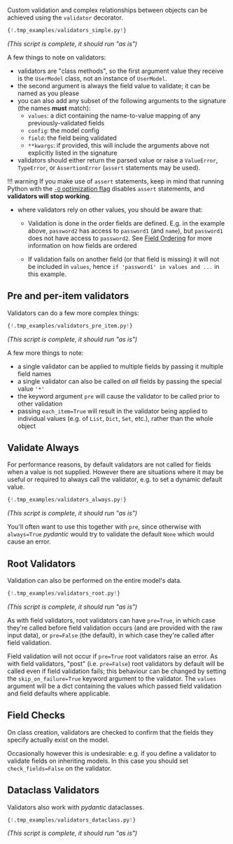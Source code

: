 Custom validation and complex relationships between objects can be achieved using the `validator` decorator.

```py
{!.tmp_examples/validators_simple.py!}
```
_(This script is complete, it should run "as is")_

A few things to note on validators:

* validators are "class methods", so the first argument value they receive is the `UserModel` class, not an instance
  of `UserModel`.
* the second argument is always the field value to validate; it can be named as you please
* you can also add any subset of the following arguments to the signature (the names **must** match):
    * `values`: a dict containing the name-to-value mapping of any previously-validated fields 
    * `config`: the model config
    * `field`: the field being validated
    * `**kwargs`: if provided, this will include the arguments above not explicitly listed in the signature  
* validators should either return the parsed value or raise a `ValueError`, `TypeError`, or `AssertionError`
  (``assert`` statements may be used).

!!! warning
    If you make use of `assert` statements, keep in mind that running
    Python with the [`-O` optimization flag](https://docs.python.org/3/using/cmdline.html#cmdoption-o)
    disables `assert` statements, and **validators will stop working**.

* where validators rely on other values, you should be aware that:

    - Validation is done in the order fields are defined.
      E.g. in the example above, `password2` has access to `password1` (and `name`),
      but `password1` does not have access to `password2`. See [Field Ordering](models.md#field-ordering)
      for more information on how fields are ordered

    - If validation fails on another field (or that field is missing) it will not be included in `values`, hence
      `if 'password1' in values and ...` in this example.

## Pre and per-item validators

Validators can do a few more complex things:

```py
{!.tmp_examples/validators_pre_item.py!}
```
_(This script is complete, it should run "as is")_

A few more things to note:

* a single validator can be applied to multiple fields by passing it multiple field names
* a single validator can also be called on *all* fields by passing the special value `'*'`
* the keyword argument `pre` will cause the validator to be called prior to other validation
* passing `each_item=True` will result in the validator being applied to individual values
  (e.g. of `List`, `Dict`, `Set`, etc.), rather than the whole object

## Validate Always

For performance reasons, by default validators are not called for fields when a value is not supplied.
However there are situations where it may be useful or required to always call the validator, e.g.
to set a dynamic default value.

```py
{!.tmp_examples/validators_always.py!}
```
_(This script is complete, it should run "as is")_

You'll often want to use this together with `pre`, since otherwise with `always=True`
*pydantic* would try to validate the default `None` which would cause an error.

## Root Validators

Validation can also be performed on the entire model's data.

```py
{!.tmp_examples/validators_root.py!}
```
_(This script is complete, it should run "as is")_

As with field validators, root validators can have `pre=True`, in which case they're called before field
validation occurs (and are provided with the raw input data), or `pre=False` (the default), in which case
they're called after field validation.

Field validation will not occur if `pre=True` root validators raise an error. As with field validators,
"post" (i.e. `pre=False`) root validators by default will be called even if field validation fails; this
behaviour can be changed by setting the `skip_on_failure=True` keyword argument to the validator.
The `values` argument will be a dict containing the values which passed field validation and
field defaults where applicable.

## Field Checks

On class creation, validators are checked to confirm that the fields they specify actually exist on the model.

Occasionally however this is undesirable: e.g. if you define a validator to validate fields on inheriting models.
In this case you should set `check_fields=False` on the validator.

## Dataclass Validators

Validators also work with *pydantic* dataclasses.

```py
{!.tmp_examples/validators_dataclass.py!}
```
_(This script is complete, it should run "as is")_
